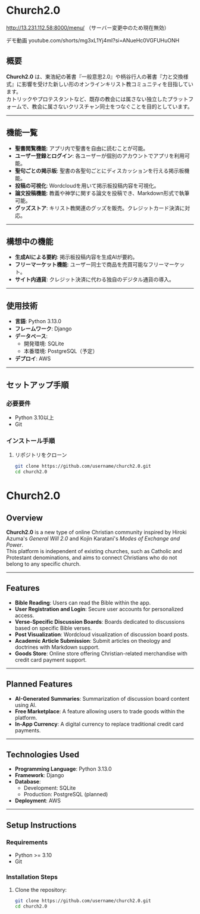 # Church2.0
http://13.231.112.58:8000/menu/
（サーバー変更中のため現在無効）

デモ動画
youtube.com/shorts/mg3xL1Yj4mI?si=ANueHc0VGFUHuONH
  
## 概要
**Church2.0** は、東浩紀の著書『一般意思2.0』や柄谷行人の著書『力と交換様式』に影響を受けた新しい形のオンラインキリスト教コミュニティを目指しています。  
カトリックやプロテスタントなど、既存の教会には属さない独立したプラットフォームで、教会に属さないクリスチャン同士をつなぐことを目的としています。

---

## 機能一覧
- **聖書閲覧機能**: アプリ内で聖書を自由に読むことが可能。
- **ユーザー登録とログイン**: 各ユーザーが個別のアカウントでアプリを利用可能。
- **聖句ごとの掲示板**: 聖書の各聖句ごとにディスカッションを行える掲示板機能。
- **投稿の可視化**: Wordcloudを用いて掲示板投稿内容を可視化。
- **論文投稿機能**: 教義や神学に関する論文を投稿でき、Markdown形式で執筆可能。
- **グッズストア**: キリスト教関連のグッズを販売。クレジットカード決済に対応。

---

## 構想中の機能
- **生成AIによる要約**: 掲示板投稿内容を生成AIが要約。
- **フリーマーケット機能**: ユーザー同士で商品を売買可能なフリーマーケット。
- **サイト内通貨**: クレジット決済に代わる独自のデジタル通貨の導入。

---

## 使用技術
- **言語**: Python 3.13.0
- **フレームワーク**: Django
- **データベース**:
  - 開発環境: SQLite
  - 本番環境: PostgreSQL（予定）
- **デプロイ**: AWS　

---

## セットアップ手順

### 必要要件
- Python 3.10以上
- Git

### インストール手順
1. リポジトリをクローン
   ```bash
   git clone https://github.com/username/church2.0.git
   cd church2.0


# Church2.0

## Overview
**Church2.0** is a new type of online Christian community inspired by Hiroki Azuma's *General Will 2.0* and Kojin Karatani's *Modes of Exchange and Power*.  
This platform is independent of existing churches, such as Catholic and Protestant denominations, and aims to connect Christians who do not belong to any specific church.

---

## Features
- **Bible Reading**: Users can read the Bible within the app.
- **User Registration and Login**: Secure user accounts for personalized access.
- **Verse-Specific Discussion Boards**: Boards dedicated to discussions based on specific Bible verses.
- **Post Visualization**: Wordcloud visualization of discussion board posts.
- **Academic Article Submission**: Submit articles on theology and doctrines with Markdown support.
- **Goods Store**: Online store offering Christian-related merchandise with credit card payment support.

---

## Planned Features
- **AI-Generated Summaries**: Summarization of discussion board content using AI.
- **Free Marketplace**: A feature allowing users to trade goods within the platform.
- **In-App Currency**: A digital currency to replace traditional credit card payments.

---

## Technologies Used
- **Programming Language**: Python 3.13.0
- **Framework**: Django
- **Database**:
  - Development: SQLite
  - Production: PostgreSQL (planned)
- **Deployment**: AWS

---

## Setup Instructions

### Requirements
- Python >= 3.10
- Git

### Installation Steps
1. Clone the repository:
   ```bash
   git clone https://github.com/username/church2.0.git
   cd church2.0
